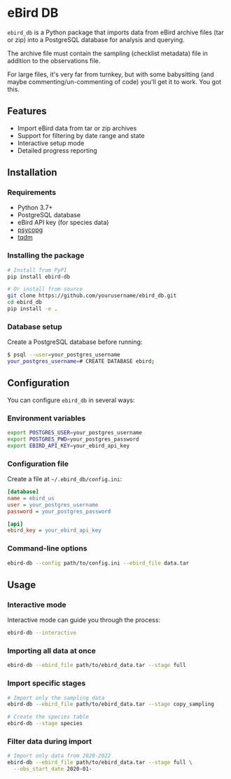 # eBird DB

`ebird_db` is a Python package that imports data from eBird archive files (tar or zip) into a PostgreSQL database for analysis and querying.

The archive file must contain the sampling (checklist metadata) file in addition to the observations file.

For large files, it's very far from turnkey, but with some babysitting (and maybe commenting/un-commenting of code) you'll get it to work. You got this.

## Features

- Import eBird data from tar or zip archives
- Support for filtering by date range and state
- Interactive setup mode
- Detailed progress reporting

## Installation

### Requirements

- Python 3.7+
- PostgreSQL database
- eBird API key (for species data)
- [psycopg](https://www.psycopg.org/)
- [tqdm](https://github.com/tqdm/tqdm)

### Installing the package

```bash
# Install from PyPI
pip install ebird-db

# Or install from source
git clone https://github.com/yourusername/ebird_db.git
cd ebird_db
pip install -e .
```

### Database setup

Create a PostgreSQL database before running:

```bash
$ psql --user=your_postgres_username
your_postgres_username=# CREATE DATABASE ebird;
```

## Configuration

You can configure `ebird_db` in several ways:

### Environment variables

```bash
export POSTGRES_USER=your_postgres_username
export POSTGRES_PWD=your_postgres_password
export EBIRD_API_KEY=your_ebird_api_key
```

### Configuration file

Create a file at `~/.ebird_db/config.ini`:

```ini
[database]
name = ebird_us
user = your_postgres_username
password = your_postgres_password

[api]
ebird_key = your_ebird_api_key
```

### Command-line options

```bash
ebird-db --config path/to/config.ini --ebird_file data.tar
```

## Usage

### Interactive mode

Interactive mode can guide you through the process:

```bash
ebird-db --interactive
```

### Importing all data at once

```bash
ebird-db --ebird_file path/to/ebird_data.tar --stage full
```

### Import specific stages

```bash
# Import only the sampling data
ebird-db --ebird_file path/to/ebird_data.tar --stage copy_sampling

# Create the species table
ebird-db --stage species
```

### Filter data during import

```bash
# Import only data from 2020-2022
ebird-db --ebird_file path/to/ebird_data.tar --stage full \
  --obs_start_date 2020-01-